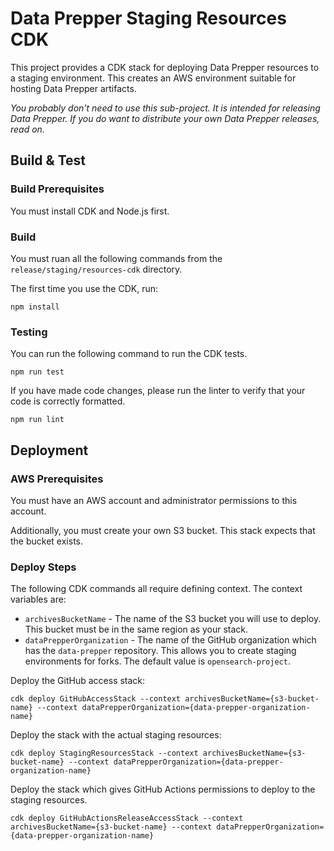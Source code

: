 # Data Prepper Staging Resources CDK

This project provides a CDK stack for deploying Data Prepper resources to a staging environment.
This creates an AWS environment suitable for hosting Data Prepper artifacts.

*You probably don't need to use this sub-project. It is intended for releasing Data Prepper.
If you do want to distribute your own Data Prepper releases, read on.*


## Build & Test

### Build Prerequisites

You must install CDK and Node.js first.


### Build

You must ruan all the following commands from the `release/staging/resources-cdk` directory. 

The first time you use the CDK, run:

```
npm install
```

### Testing

You can run the following command to run the CDK tests.

```
npm run test
```

If you have made code changes, please run the linter to verify that your code is correctly formatted.

```
npm run lint
```

## Deployment

### AWS Prerequisites

You must have an AWS account and administrator permissions to this account.

Additionally, you must create your own S3 bucket. This stack expects that the bucket exists.

### Deploy Steps

The following CDK commands all require defining context. The context variables are:

* `archivesBucketName` - The name of the S3 bucket you will use to deploy. This bucket must be in the same region as your stack.
* `dataPrepperOrganization` - The name of the GitHub organization which has the `data-prepper` repository. This allows you to create staging environments for forks. The default value is `opensearch-project`.

Deploy the GitHub access stack:

```
cdk deploy GitHubAccessStack --context archivesBucketName={s3-bucket-name} --context dataPrepperOrganization={data-prepper-organization-name}
```

Deploy the stack with the actual staging resources:

```
cdk deploy StagingResourcesStack --context archivesBucketName={s3-bucket-name} --context dataPrepperOrganization={data-prepper-organization-name}
```

Deploy the stack which gives GitHub Actions permissions to deploy to the staging resources.

```
cdk deploy GitHubActionsReleaseAccessStack --context archivesBucketName={s3-bucket-name} --context dataPrepperOrganization={data-prepper-organization-name}
```
